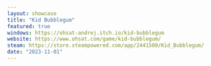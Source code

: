 ```yaml
---
layout: showcase
title: "Kid Bubblegum"
featured: true
windows: https://ohsat-andrej.itch.io/kid-bubblegum
website: https://www.ohsat.com/game/kid-bubblegum/
steam: https://store.steampowered.com/app/2441500/Kid_Bubblegum/
date: "2023-11-01"
---
```

